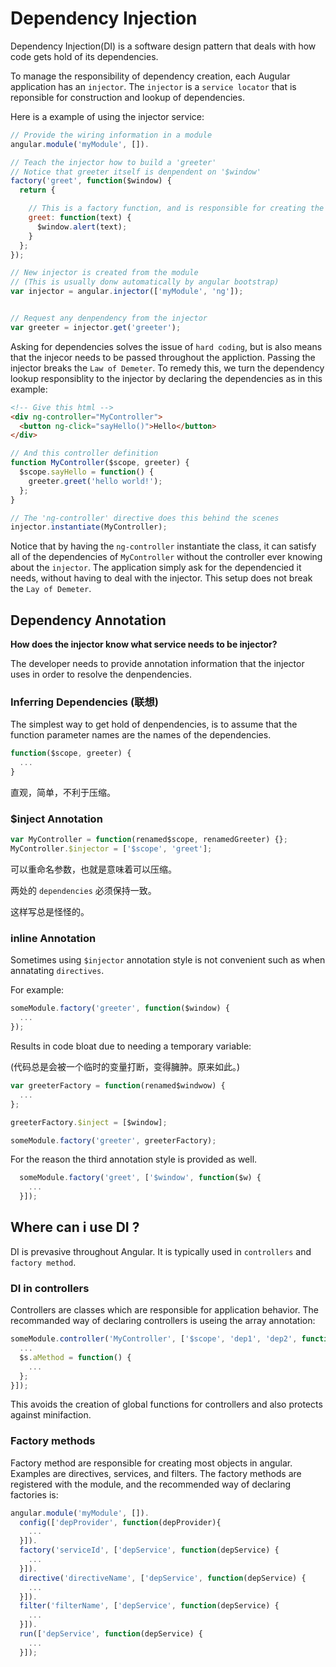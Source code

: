# Dependency Injection

Dependency Injection(DI) is a software design pattern that deals with how code gets hold of its dependencies.

To manage the responsibility of dependency creation, each Augular application has an `injector`. The `injector` is a
`service locator` that is reponsible for construction and lookup of dependencies.

Here is a example of using the injector service:

```js
// Provide the wiring information in a module
angular.module('myModule', []).

// Teach the injector how to build a 'greeter'
// Notice that greeter itself is denpendent on '$window'
factory('greet', function($window) {
  return {

    // This is a factory function, and is responsible for creating the 'greet' service.
    greet: function(text) {
      $window.alert(text);
    }
  };
});

// New injector is created from the module
// (This is usually donw automatically by angular bootstrap)
var injector = angular.injector(['myModule', 'ng']);


// Request any denpendency from the injector
var greeter = injector.get('greeter');
```
Asking for dependencies solves the issue of `hard coding`, but is also means that the injecor needs to be
passed throughout the appliction. Passing the injector breaks the `Law of Demeter`. To remedy this, we turn 
the dependency lookup responsiblity to the injector by declaring the dependencies as in this example:
```html
<!-- Give this html -->
<div ng-controller="MyController">
  <button ng-click="sayHello()">Hello</button>
</div>
```
```js
// And this controller definition
function MyController($scope, greeter) {
  $scope.sayHello = function() {
    greeter.greet('hello world!');
  };
}

// The 'ng-controller' directive does this behind the scenes
injector.instantiate(MyController);
```

Notice that by having the `ng-controller` instantiate the class, it can satisfy all of the dependencies of `MyController`
without the controller ever knowing about the `injector`. The application simply ask for the dependencied it needs,
without having to deal with the injector. This setup does not break the `Lay of Demeter`.

## Dependency Annotation

**How does the injector know what service needs to be injector?**

The developer needs to provide annotation information that the injector uses in order to resolve the denpendencies.

### Inferring Dependencies (联想)

The simplest way to get hold of denpendencies, is to assume that the function parameter names are the names of the dependencies.

```js
function($scope, greeter) {
  ...
}
```

直观，简单，不利于压缩。

### $inject Annotation
```js
var MyController = function(renamed$scope, renamedGreeter) {};
MyController.$injector = ['$scope', 'greet'];
```
可以重命名参数，也就是意味着可以压缩。

两处的 `dependencies` 必须保持一致。

这样写总是怪怪的。


### inline Annotation

Sometimes using `$injector` annotation style is not convenient such as when annatating `directives`.

For example:
```js
someModule.factory('greeter', function($window) {
  ...
});
```

Results in code bloat due to needing a temporary variable:

(代码总是会被一个临时的变量打断，变得臃肿。原来如此。)

```js
var greeterFactory = function(renamed$windwow) {
  ...
};

greeterFactory.$inject = [$window];

someModule.factory('greeter', greeterFactory);
```

For the reason the third annotation style is provided as well.
```js
  someModule.factory('greet', ['$window', function($w) {
    ...
  }]);
```

## Where can i use DI ?

DI is prevasive throughout Angular. It is typically used in `controllers` and `factory method`.

### DI in controllers

Controllers are classes which are responsible for application behavior. The recommanded way of declaring controllers is useing
the array annotation:

```js
someModule.controller('MyController', ['$scope', 'dep1', 'dep2', function($s, d1, d2) {
  ...
  $s.aMethod = function() {
    ...
  };
}]);
```

This avoids the creation of global functions for controllers and also protects against minifaction.

### Factory methods
Factory method are responsible for creating most objects in angular. Examples are directives, services, and filters.
The factory methods are registered with the module, and the recommended way of declaring factories is:

```js
angular.module('myModule', []).
  config(['depProvider', function(depProvider){
    ...
  }]).
  factory('serviceId', ['depService', function(depService) {
    ...
  }]).
  directive('directiveName', ['depService', function(depService) {
    ...
  }]).
  filter('filterName', ['depService', function(depService) {
    ...
  }]).
  run(['depService', function(depService) {
    ...
  }]);
```


